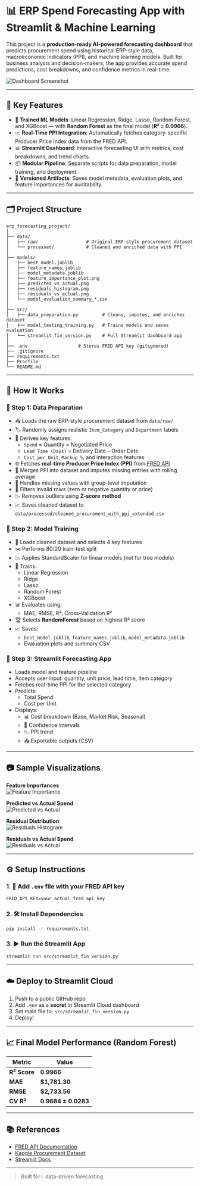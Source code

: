 # 📊 ERP Spend Forecasting App with Streamlit & Machine Learning

This project is a **production-ready AI-powered forecasting dashboard** that predicts procurement spend using historical ERP-style data, macroeconomic indicators (PPI), and machine learning models. Built for business analysts and decision-makers, the app provides accurate spend predictions, cost breakdowns, and confidence metrics in real-time.

![Dashboard Screenshot](models/predicted_vs_actual.png)

---

## 🚀 Key Features

- 🧠 **Trained ML Models**: Linear Regression, Ridge, Lasso, Random Forest, and XGBoost — with **Random Forest** as the final model (**R² = 0.9966**).
- 📈 **Real-Time PPI Integration**: Automatically fetches category-specific Producer Price Index data from the FRED API.
- 📊 **Streamlit Dashboard**: Interactive forecasting UI with metrics, cost breakdowns, and trend charts.
- 📦 **Modular Pipeline**: Separate scripts for data preparation, model training, and deployment.
- 📁 **Versioned Artifacts**: Saves model metadata, evaluation plots, and feature importances for auditability.

---

## 🗂️ Project Structure

```
erp_forecasting_project/
│
├── data/
│   ├── raw/                  # Original ERP-style procurement dataset
│   └── processed/            # Cleaned and enriched data with PPI
│
├── models/
│   ├── best_model.joblib
│   ├── feature_names.joblib
│   ├── model_metadata.joblib
│   ├── feature_importance_plot.png
│   ├── predicted_vs_actual.png
│   ├── residuals_histogram.png
│   ├── residuals_vs_actual.png
│   └── model_evaluation_summary_*.csv
│
├── src/
│   ├── data_preparation.py         # Cleans, imputes, and enriches dataset
│   ├── model_testing_training.py   # Trains models and saves evaluation
│   └── streamlit_fin_version.py    # Full Streamlit dashboard app
│
├── .env                   # Stores FRED API key (gitignored)
├── .gitignore
├── requirements.txt
├── Procfile
└── README.md
```

---

## 📌 How It Works

### 🔹 Step 1: Data Preparation

- 📥 Loads the raw ERP-style procurement dataset from `data/raw/`
- 🏷️ Randomly assigns realistic `Item_Category` and `Department` labels
- 🧮 Derives key features:
  - `Spend` = Quantity × Negotiated Price  
  - `Lead Time (Days)` = Delivery Date – Order Date  
  - `Cost_per_Unit`, `Markup_%`, and interaction features
- 🌐 Fetches **real-time Producer Price Index (PPI)** from [FRED API](https://fred.stlouisfed.org/)
- 🔁 Merges PPI into dataset and imputes missing entries with rolling average
- 🧼 Handles missing values with group-level imputation
- 🚫 Filters invalid rows (zero or negative quantity or price)
- 📉 Removes outliers using **Z-score method**
- 📈 Saves cleaned dataset to `data/processed/cleaned_procurement_with_ppi_extended.csv`

### 🔹 Step 2: Model Training

- 🚂 Loads cleaned dataset and selects 4 key features
- ✂️ Performs 80/20 train-test split
- 📉 Applies StandardScaler for linear models (not for tree models)
- 🤖 Trains:
  - Linear Regression
  - Ridge
  - Lasso
  - Random Forest
  - XGBoost
- 📊 Evaluates using:
  - MAE, RMSE, R², Cross-Validation R²
- 🏆 Selects **RandomForest** based on highest R² score
- 📈 Saves:
  - `best_model.joblib`, `feature_names.joblib`, `model_metadata.joblib`
  - Evaluation plots and summary CSV

### 🔹 Step 3: Streamlit Forecasting App

- Loads model and feature pipeline
- Accepts user input: quantity, unit price, lead time, item category
- Fetches real-time PPI for the selected category
- Predicts:
  - Total Spend
  - Cost per Unit
- Displays:
  - 📊 Cost breakdown (Base, Market Risk, Seasonal)
  - 🎯 Confidence intervals
  - 📉 PPI trend
  - 📥 Exportable outputs (CSV)

---

## 📷 Sample Visualizations

**Feature Importances**  
![Feature Importance](models/feature_importance_plot.png)

**Predicted vs Actual Spend**  
![Predicted vs Actual](models/predicted_vs_actual.png)

**Residual Distribution**  
![Residuals Histogram](models/residuals_histogram.png)

**Residuals vs Actual Spend**  
![Residuals vs Actual](models/residuals_vs_actual.png)

---

## ⚙️ Setup Instructions

### 1. 🔐 Add `.env` file with your FRED API key

```
FRED_API_KEY=your_actual_fred_api_key
```

### 2. 🛠️ Install Dependencies

```bash
pip install -r requirements.txt
```

### 3. ▶️ Run the Streamlit App

```bash
streamlit run src/streamlit_fin_version.py
```

---

## ☁️ Deploy to Streamlit Cloud

1. Push to a public GitHub repo  
2. Add `.env` as a **secret** in Streamlit Cloud dashboard  
3. Set main file to: `src/streamlit_fin_version.py`  
4. Deploy!

---

## 📈 Final Model Performance (Random Forest)

| Metric        | Value         |
|---------------|---------------|
| **R² Score**  | **0.9966**    |
| **MAE**       | **$1,781.30** |
| **RMSE**      | **$2,733.56** |
| **CV R²**     | **0.9684 ± 0.0283** |

---

## 📚 References

- [FRED API Documentation](https://fred.stlouisfed.org/docs/api/fred/)
- [Kaggle Procurement Dataset](https://www.kaggle.com/datasets/shahriarkabir/procurement-kpi-analysis-dataset)
- [Streamlit Docs](https://docs.streamlit.io/)

---

> Built for💡 data-driven forecasting
